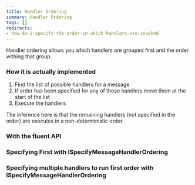 ```yaml
---
title: Handler Ordering
summary: Handler Ordering
tags: []
redirects:
- how-do-i-specify-the-order-in-which-handlers-are-invoked
---
```


Handler ordering allows you which handlers are grouped first and the order withing that group. 

### How it is actually implemented

1. Find the list of possible handlers for a message
2. If order has been specified for any of those handlers move them at the start of the list
3. Execute the handlers

The inference here is that the remaining handlers (not specified in the order) are executes in a non-deterministic order.   

### With the fluent API

<!-- import HandlerOrderingWithFluent -->

### Specifying First with ISpecifyMessageHandlerOrdering

<!-- import HandlerOrderingWithFirst -->

### Specifying multiple handlers to run first order with ISpecifyMessageHandlerOrdering

<!-- import HandlerOrderingWithMultiple -->
